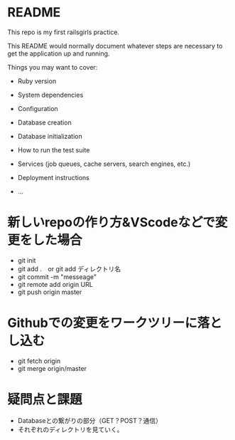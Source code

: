 # README

This repo is my first railsgirls practice.

This README would normally document whatever steps are necessary to get the
application up and running.

Things you may want to cover:

* Ruby version

* System dependencies

* Configuration

* Database creation

* Database initialization

* How to run the test suite

* Services (job queues, cache servers, search engines, etc.)

* Deployment instructions

* ...

# 新しいrepoの作り方&VScodeなどで変更をした場合

* git init
* git add .　or git add ディレクトリ名
* git commit -m "messeage"
* git remote add origin URL
* git push origin master

# Githubでの変更をワークツリーに落とし込む

* git fetch origin
* git merge origin/master

# 疑問点と課題

* Databaseとの繋がりの部分（GET？POST？通信）
* それぞれのディレクトリを見ていく。
